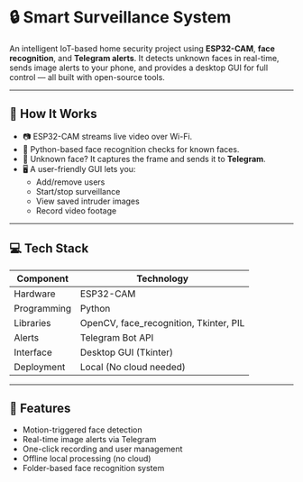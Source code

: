 # 🔒 Smart Surveillance System

An intelligent IoT-based home security project using **ESP32-CAM**, **face recognition**, and **Telegram alerts**. It detects unknown faces in real-time, sends image alerts to your phone, and provides a desktop GUI for full control — all built with open-source tools.

---

## 📸 How It Works

- 📷 ESP32-CAM streams live video over Wi-Fi.
- 🧠 Python-based face recognition checks for known faces.
- 🚨 Unknown face? It captures the frame and sends it to **Telegram**.
- 🖥 A user-friendly GUI lets you:
  - Add/remove users
  - Start/stop surveillance
  - View saved intruder images
  - Record video footage

---

## 💻 Tech Stack

| Component       | Technology          |
|-----------------|---------------------|
| Hardware        | ESP32-CAM           |
| Programming     | Python              |
| Libraries       | OpenCV, face_recognition, Tkinter, PIL |
| Alerts          | Telegram Bot API    |
| Interface       | Desktop GUI (Tkinter) |
| Deployment      | Local (No cloud needed) |

---

## 🧠 Features

- Motion-triggered face detection
- Real-time image alerts via Telegram
- One-click recording and user management
- Offline local processing (no cloud)
- Folder-based face recognition system
